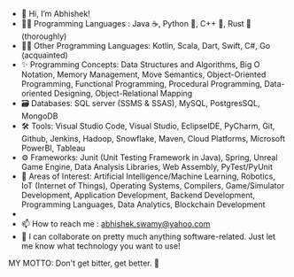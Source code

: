 - 👋 Hi, I’m Abhishek!
- 🐱‍👤 Programming Languages : Java ☕, Python 🐍, C++ 🐀, Rust 🦀(thoroughly)
- 🐱‍🏍 Other Programming Languages: Kotlin, Scala, Dart, Swift, C#, Go (acquainted)
- ✨ Programming Concepts: Data Structures and Algorithms, Big O Notation, Memory Management, Move Semantics, Object-Oriented Programming, Functional Programming, Procedural Programming, Data-oriented Designing, Object-Relational Mapping
-  🗃 Databases: SQL server (SSMS & SSAS), MySQL, PostgresSQL, MongoDB
-  🛠 Tools: Visual Studio Code, Visual Studio, EclipseIDE, PyCharm, Git, Github, Jenkins, Hadoop, Snowflake, Maven, Cloud Platforms, Microsoft PowerBI, Tableau
-  ⚙ Frameworks: Junit (Unit Testing Framework in Java), Spring, Unreal Game Engine, Data Analysis Libraries, Web Assembly, PyTest/PyUnit
-  👻 Areas of Interest: Artificial Intelligence/Machine Learning, Robotics, IoT (Internet of Things), Operating Systems, Compilers, Game/Simulator Development,         Application Development, Backend Development, Programming Languages, Data Analytics, Blockchain Development
- 
- 📫 How to reach me : abhishek.swamy@yahoo.com
- 🍻 I can collaborate on pretty much anything software-related. Just let me know what technology you want to use!

MY MOTTO: Don't get bitter, get better. 🍺

<!---
AbhisheksCodes/AbhisheksCodes is a ✨ special ✨ repository because its `README.md` (this file) appears on your GitHub profile.
You can click the Preview link to take a look at your changes.
--->
